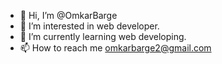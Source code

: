 - 👋 Hi, I’m @OmkarBarge
- 👀 I’m interested in web developer.
- 🌱 I’m currently learning web developing.
- 📫 How to reach me omkarbarge2@gmail.com

<!---
OmkarBarge/OmkarBarge is a ✨ special ✨ repository because its `README.md` (this file) appears on your GitHub profile.
You can click the Preview link to take a look at your changes.
--->
